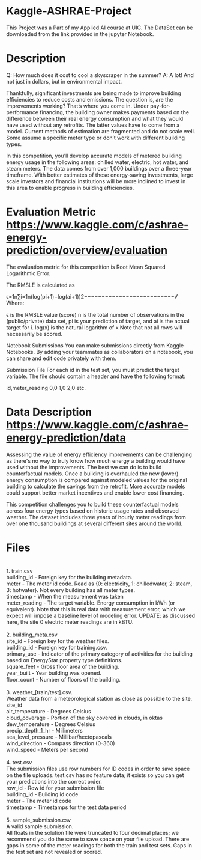 # Kaggle-ASHRAE-Project
This Project was a Part of my Applied AI course at UIC.
The DataSet can be downloaded from the link provided in the jupyter Notebook.

# Description
Q: How much does it cost to cool a skyscraper in the summer?
A: A lot! And not just in dollars, but in environmental impact.

Thankfully, significant investments are being made to improve building efficiencies to reduce costs and emissions. The question is, are the improvements working? That’s where you come in. Under pay-for-performance financing, the building owner makes payments based on the difference between their real energy consumption and what they would have used without any retrofits. The latter values have to come from a model. Current methods of estimation are fragmented and do not scale well. Some assume a specific meter type or don’t work with different building types.

In this competition, you’ll develop accurate models of metered building energy usage in the following areas: chilled water, electric, hot water, and steam meters. The data comes from over 1,000 buildings over a three-year timeframe. With better estimates of these energy-saving investments, large scale investors and financial institutions will be more inclined to invest in this area to enable progress in building efficiencies.

# Evaluation Metric https://www.kaggle.com/c/ashrae-energy-prediction/overview/evaluation
The evaluation metric for this competition is Root Mean Squared Logarithmic Error.

The RMSLE is calculated as

ϵ=1n∑i=1n(log(pi+1)−log(ai+1))2−−−−−−−−−−−−−−−−−−−−−−−−−−√
Where:

ϵ is the RMSLE value (score)
n is the total number of observations in the (public/private) data set,
pi is your prediction of target, and
ai is the actual target for i.
log(x) is the natural logarithm of x
Note that not all rows will necessarily be scored.

Notebook Submissions
You can make submissions directly from Kaggle Notebooks. By adding your teammates as collaborators on a notebook, you can share and edit code privately with them.

Submission File
For each id in the test set, you must predict the target variable. The file should contain a header and have the following format:

 id,meter_reading
 0,0
 1,0
 2,0
 etc.
 
 # Data Description https://www.kaggle.com/c/ashrae-energy-prediction/data
  
 Assessing the value of energy efficiency improvements can be challenging as there's no way to truly know how much energy a building would have used without the improvements. The best we can do is to build counterfactual models. Once a building is overhauled the new (lower) energy consumption is compared against modeled values for the original building to calculate the savings from the retrofit. More accurate models could support better market incentives and enable lower cost financing.

This competition challenges you to build these counterfactual models across four energy types based on historic usage rates and observed weather. The dataset includes three years of hourly meter readings from over one thousand buildings at several different sites around the world.

# Files
<br>
1. train.csv
<br>
building_id - Foreign key for the building metadata.
<br>
meter - The meter id code. Read as {0: electricity, 1: chilledwater, 2: steam, 3: hotwater}. Not every building has all meter types.
<br>
timestamp - When the measurement was taken
<br>
meter_reading - The target variable. Energy consumption in kWh (or equivalent). Note that this is real data with measurement error, which we expect will impose a baseline level of modeling error. UPDATE: as discussed here, the site 0 electric meter readings are in kBTU.
<br>
<br>
2. building_meta.csv
<br>
site_id - Foreign key for the weather files.
<br>
building_id - Foreign key for training.csv.
<br>
primary_use - Indicator of the primary category of activities for the building based on EnergyStar property type definitions.
<br>
square_feet - Gross floor area of the building.
<br>
year_built - Year building was opened.
<br>
floor_count - Number of floors of the building.
<br>
<br>
3. weather_[train/test].csv.
<br>
Weather data from a meteorological station as close as possible to the site.
<br>
site_id
<br>
air_temperature - Degrees Celsius
<br>
cloud_coverage - Portion of the sky covered in clouds, in oktas
<br>
dew_temperature - Degrees Celsius
<br>
precip_depth_1_hr - Millimeters
<br>
sea_level_pressure - Millibar/hectopascals
<br>
wind_direction - Compass direction (0-360)
<br>
wind_speed - Meters per second
<br>
<br>
4. test.csv
<br>
The submission files use row numbers for ID codes in order to save space on the file uploads. test.csv has no feature data; it exists so you can get your predictions into the correct order.
<br>
row_id - Row id for your submission file
<br>
building_id - Building id code
<br>
meter - The meter id code
<br>
timestamp - Timestamps for the test data period
<br>
<br>
5. sample_submission.csv
<br>
A valid sample submission.
<br>
All floats in the solution file were truncated to four decimal places; we recommend you do the same to save space on your file upload.
There are gaps in some of the meter readings for both the train and test sets. Gaps in the test set are not revealed or scored.


